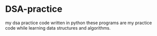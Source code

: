 # DSA-practice
my dsa practice code written in python
these programs are my practice code while learning data structures and algorithms.
